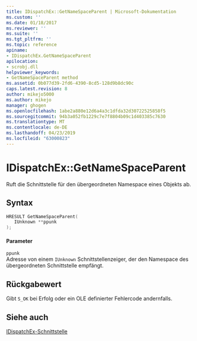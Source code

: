 ```yaml
---
title: IDispatchEx::GetNameSpaceParent | Microsoft-Dokumentation
ms.custom: ''
ms.date: 01/18/2017
ms.reviewer: ''
ms.suite: ''
ms.tgt_pltfrm: ''
ms.topic: reference
apiname:
- IDispatchEx.GetNameSpaceParent
apilocation:
- scrobj.dll
helpviewer_keywords:
- GetNameSpaceParent method
ms.assetid: 0b077d39-2fd6-4390-8cd5-128d9b8dc90c
caps.latest.revision: 8
author: mikejo5000
ms.author: mikejo
manager: ghogen
ms.openlocfilehash: 1abe2a880e12d6a4a3c1dfda32d30722525858f5
ms.sourcegitcommit: 94b3a052fb1229c7e7f8804b09c1d403385c7630
ms.translationtype: MT
ms.contentlocale: de-DE
ms.lasthandoff: 04/23/2019
ms.locfileid: "63000823"
---
```

# <a name="idispatchexgetnamespaceparent"></a>IDispatchEx::GetNameSpaceParent
Ruft die Schnittstelle für den übergeordneten Namespace eines Objekts ab.  
  
## <a name="syntax"></a>Syntax  
  
```cpp
HRESULT GetNameSpaceParent(  
   IUnknown **ppunk  
);  
```  
  
#### <a name="parameters"></a>Parameter  
 `ppunk`  
 Adresse von einem `IUnknown` Schnittstellenzeiger, der den Namespace des übergeordneten Schnittstelle empfängt.  
  
## <a name="return-value"></a>Rückgabewert  
 Gibt `S_OK` bei Erfolg oder ein OLE definierter Fehlercode andernfalls.  
  
## <a name="see-also"></a>Siehe auch  
 [IDispatchEx-Schnittstelle](../../winscript/reference/idispatchex-interface.md)